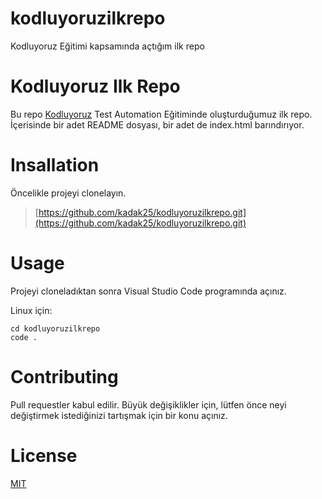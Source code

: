 # kodluyoruzilkrepo
Kodluyoruz Eğitimi kapsamında açtığım ilk repo

#  Kodluyoruz Ilk Repo

Bu repo [Kodluyoruz](https://www.kodluyoruz.org/) Test Automation Eğitiminde oluşturduğumuz ilk repo. İçerisinde bir adet README dosyası, bir adet de index.html barındırıyor.


#  Insallation

Öncelikle projeyi clonelayın.
>[https://github.com/kadak25/kodluyoruzilkrepo.git](https://github.com/kadak25/kodluyoruzilkrepo.git)

#  Usage

Projeyi cloneladıktan sonra Visual Studio Code programında açınız.

Linux için:

```
cd kodluyoruzilkrepo
code .
```


# Contributing

Pull requestler kabul edilir. Büyük değişiklikler için, lütfen önce neyi değiştirmek istediğinizi tartışmak için bir konu açınız.


#  License

[MIT](https://choosealicense.com/licenses/mit/)


